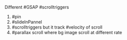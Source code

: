 
Different #GSAP #scrolltriggers 
1. #pin
2. #slideInPannel
3. #scrolltriggers but it track #velocity of scroll
4. #parallax scroll where bg image scroll at different rate 
